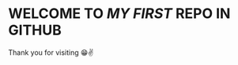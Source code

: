 <div>
  <h1 style="font-weight:bolder">WELCOME TO <i>MY FIRST</i> REPO IN GITHUB</h1>  
  <span>Thank you for visiting 😁✌️</span>
</div>

